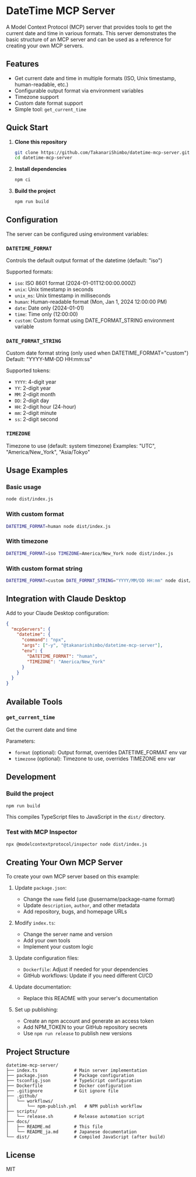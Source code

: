 # DateTime MCP Server

A Model Context Protocol (MCP) server that provides tools to get the current date and time in various formats. This server demonstrates the basic structure of an MCP server and can be used as a reference for creating your own MCP servers.

## Features

- Get current date and time in multiple formats (ISO, Unix timestamp, human-readable, etc.)
- Configurable output format via environment variables
- Timezone support
- Custom date format support
- Simple tool: `get_current_time`

## Quick Start

1. **Clone this repository**

   ```bash
   git clone https://github.com/TakanariShimbo/datetime-mcp-server.git
   cd datetime-mcp-server
   ```

2. **Install dependencies**

   ```bash
   npm ci
   ```

3. **Build the project**

   ```bash
   npm run build
   ```

## Configuration

The server can be configured using environment variables:

### `DATETIME_FORMAT`

Controls the default output format of the datetime (default: "iso")

Supported formats:

- `iso`: ISO 8601 format (2024-01-01T12:00:00.000Z)
- `unix`: Unix timestamp in seconds
- `unix_ms`: Unix timestamp in milliseconds
- `human`: Human-readable format (Mon, Jan 1, 2024 12:00:00 PM)
- `date`: Date only (2024-01-01)
- `time`: Time only (12:00:00)
- `custom`: Custom format using DATE_FORMAT_STRING environment variable

### `DATE_FORMAT_STRING`

Custom date format string (only used when DATETIME_FORMAT="custom")
Default: "YYYY-MM-DD HH:mm:ss"

Supported tokens:

- `YYYY`: 4-digit year
- `YY`: 2-digit year
- `MM`: 2-digit month
- `DD`: 2-digit day
- `HH`: 2-digit hour (24-hour)
- `mm`: 2-digit minute
- `ss`: 2-digit second

### `TIMEZONE`

Timezone to use (default: system timezone)
Examples: "UTC", "America/New_York", "Asia/Tokyo"

## Usage Examples

### Basic usage

```bash
node dist/index.js
```

### With custom format

```bash
DATETIME_FORMAT=human node dist/index.js
```

### With timezone

```bash
DATETIME_FORMAT=iso TIMEZONE=America/New_York node dist/index.js
```

### With custom format string

```bash
DATETIME_FORMAT=custom DATE_FORMAT_STRING="YYYY/MM/DD HH:mm" node dist/index.js
```

## Integration with Claude Desktop

Add to your Claude Desktop configuration:

```json
{
  "mcpServers": {
    "datetime": {
      "command": "npx",
      "args": ["-y", "@takanarishimbo/datetime-mcp-server"],
      "env": {
        "DATETIME_FORMAT": "human",
        "TIMEZONE": "America/New_York"
      }
    }
  }
}
```

## Available Tools

### `get_current_time`

Get the current date and time

Parameters:

- `format` (optional): Output format, overrides DATETIME_FORMAT env var
- `timezone` (optional): Timezone to use, overrides TIMEZONE env var

## Development

### Build the project

```bash
npm run build
```

This compiles TypeScript files to JavaScript in the `dist/` directory.

### Test with MCP Inspector

```bash
npx @modelcontextprotocol/inspector node dist/index.js
```

## Creating Your Own MCP Server

To create your own MCP server based on this example:

1. Update `package.json`:

   - Change the `name` field (use @username/package-name format)
   - Update `description`, `author`, and other metadata
   - Add repository, bugs, and homepage URLs

2. Modify `index.ts`:

   - Change the server name and version
   - Add your own tools
   - Implement your custom logic

3. Update configuration files:

   - `Dockerfile`: Adjust if needed for your dependencies
   - GitHub workflows: Update if you need different CI/CD

4. Update documentation:

   - Replace this README with your server's documentation

5. Set up publishing:
   - Create an npm account and generate an access token
   - Add NPM_TOKEN to your GitHub repository secrets
   - Use `npm run release` to publish new versions

## Project Structure

```
datetime-mcp-server/
├── index.ts              # Main server implementation
├── package.json          # Package configuration
├── tsconfig.json         # TypeScript configuration
├── Dockerfile            # Docker configuration
├── .gitignore            # Git ignore file
├── .github/
│   └── workflows/
│       └── npm-publish.yml   # NPM publish workflow
├── scripts/
│   └── release.sh        # Release automation script
├── docs/
│   ├── README.md         # This file
│   └── README_ja.md      # Japanese documentation
└── dist/                 # Compiled JavaScript (after build)
```

## License

MIT
